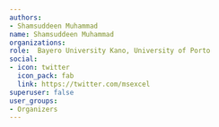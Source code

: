 ```yaml
---
authors: 
- Shamsuddeen Muhammad
name: Shamsuddeen Muhammad
organizations:
role:  Bayero University Kano, University of Porto
social:
- icon: twitter
  icon_pack: fab
  link: https://twitter.com/msexcel
superuser: false
user_groups:
- Organizers
---
```



